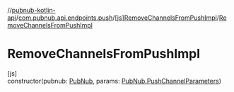 //[pubnub-kotlin-api](../../../index.md)/[com.pubnub.api.endpoints.push](../index.md)/[[js]RemoveChannelsFromPushImpl](index.md)/[RemoveChannelsFromPushImpl](-remove-channels-from-push-impl.md)

# RemoveChannelsFromPushImpl

[js]\
constructor(pubnub: [PubNub](../../[root]/-pub-nub/index.md), params: [PubNub.PushChannelParameters](../../[root]/-pub-nub/-push-channel-parameters/index.md))
